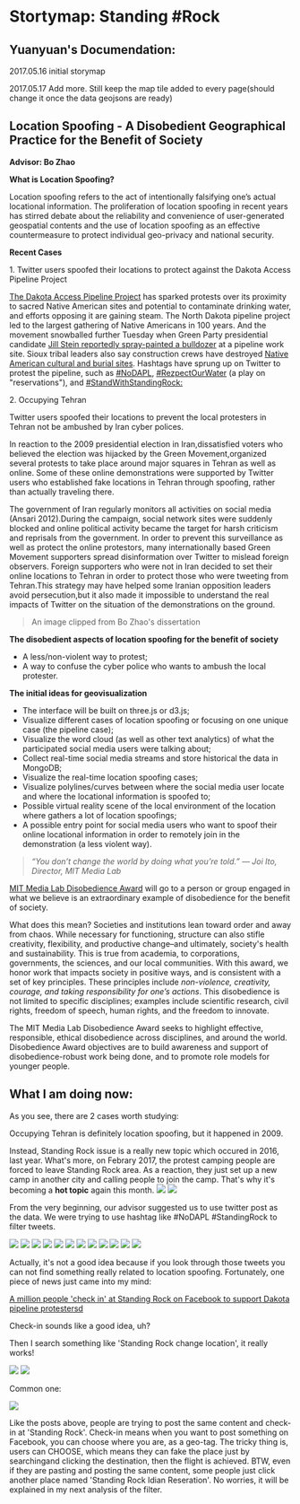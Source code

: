 # Stortymap: Standing #Rock

## Yuanyuan's Documendation:

2017.05.16 initial storymap

2017.05.17 Add more. Still keep the map tile added to every page(should change it once the data geojsons are ready)



## Location Spoofing - A Disobedient Geographical Practice for the Benefit of Society

**Advisor: Bo Zhao**

**What is Location Spoofing?**

Location spoofing refers to the act of intentionally falsifying one’s actual locational information. The proliferation
of location spoofing in recent years has stirred debate about the reliability and convenience of user-generated geospatial contents and the use of location spoofing as an effective countermeasure to protect individual geo-privacy and national security.

**Recent Cases**

1\. Twitter users spoofed their locations to protect against the Dakota Access Pipeline Project

[The Dakota Access Pipeline Project](https://www.usnews.com/news/us/articles/2016-09-03/oil-pipeline-protest-turns-violent-in-southern-north-dakota) has sparked protests over its proximity to sacred Native American sites and potential to contaminate drinking water, and efforts opposing it are gaining steam. The North Dakota pipeline project led to the largest gathering of Native Americans in 100 years. And the movement snowballed further Tuesday when Green Party presidential candidate [Jill Stein reportedly spray-painted a bulldozer](https://www.usnews.com/news/articles/2016-09-07/stein-gets-noticed-for-allegedly-vandalizing-a-worksite) at a pipeline work site. Sioux tribal leaders also say construction crews have destroyed [Native American cultural and burial sites](https://www.usnews.com/news/us/articles/2016-09-04/tribal-chairman-urges-avoiding-bismarck-after-pipeline-clash). Hashtags have sprung up on Twitter to protest the pipeline, such as [#NoDAPL](https://twitter.com/search?q=%23nodapl&src=tyah), [#RezpectOurWater](https://twitter.com/search?q=%23RezpectOurWater&src=tyah) (a play on "reservations"), and [#StandWithStandingRock:](https://twitter.com/search?q=%23standwithstandingrock&src=tyah)

2\. Occupying Tehran

Twitter users spoofed their locations to prevent the local protesters in Tehran not be ambushed by Iran cyber polices.

In reaction to the 2009 presidential election in Iran,dissatisfied voters who believed the election was hijacked by the Green Movement,organized several protests to take place around major squares in Tehran as well as online. Some of these online demonstrations were supported by Twitter users who established fake locations in Tehran through spoofing, rather than actually traveling there.

The government of Iran regularly monitors all activities on social media (Ansari 2012).During the campaign, social network sites were suddenly blocked and online political activity became the target for harsh criticism and reprisals from the government. In order to prevent this surveillance as well as protect the online protestors, many internationally based Green Movement supporters spread disinformation over Twitter to mislead foreign observers. Foreign supporters who were not in Iran decided to set their online locations to Tehran in order to protect those who were tweeting from Tehran.This strategy may have helped some Iranian opposition leaders avoid persecution,but it also made it impossible to understand the real impacts of Twitter on the situation of the demonstrations on the ground.

> An image clipped from Bo Zhao's dissertation

**The disobedient aspects of location spoofing for the benefit of society**

- A less/non-violent way to protest;
- A way to confuse the cyber police who wants to ambush the local protester.

**The initial ideas for geovisualization**

- The interface will be built on three.js or d3.js;
- Visualize different cases of location spoofing or focusing on one unique case (the pipeline case);
- Visualize the word cloud (as well as other text analytics) of what the participated social media users were talking about; 
- Collect real-time social media streams and store historical the data in MongoDB;
- Visualize the real-time location spoofing cases;
- Visualize polylines/curves between where the social media user locate and where the locational information is spoofed to;
- Possible virtual reality scene of the local environment of the location where gathers a lot of location spoofings;
- A possible entry point for social media users who want to spoof their online locational information in order to remotely join in the demonstration (a less violent way). 

> *“You don’t change the world by doing what you’re told.” — Joi Ito, Director, MIT Media Lab*

[MIT Media Lab Disobedience Award](https://www.media.mit.edu/disobedience/) will go to a person or group engaged in what we believe is an extraordinary example of disobedience for the benefit of society.

What does this mean? Societies and institutions lean toward order and away from chaos. While necessary for functioning, structure can also stifle creativity, flexibility, and productive change–and ultimately, society's health and sustainability. This is true from academia, to corporations, governments, the sciences, and our local communities.
With this award, we honor work that impacts society in positive ways, and is consistent with a set of key principles. These principles include *non-violence, creativity, courage, and taking responsibility for one’s actions*. This disobedience is not limited to specific disciplines; examples include scientific research, civil rights, freedom of speech, human rights, and the freedom to innovate.

The MIT Media Lab Disobedience Award seeks to highlight effective, responsible, ethical disobedience across disciplines, and around the world. Disobedience Award objectives are to build awareness and support of disobedience-robust work being done, and to promote role models for younger people.

## What I am doing now:

As you see, there are 2 cases worth studying:

Occupying Tehran is definitely location spoofing, but it happened in 2009.

Instead, Standing Rock issue is a really new topic which occured in 2016, last year. What's more, on Febrary 2017, the protest camping people are forced to leave Standing Rock area. As a reaction, they just set up a new camp in another city and calling people to join the camp. That's why it's becoming a **hot topic** again this month.
![](pipeline_img/camp5.png) 
![](pipeline_img/people5.png) 

From the very beginning, our advisor suggested us to use twitter post as the data. We were trying to use hashtag like #NoDAPL #StandingRock to filter tweets. 

![](pipeline_img/twitter1.png) ![](pipeline_img/twitter2.png) ![](pipeline_img/twitter3.png) ![](pipeline_img/twitter4.png) ![](pipeline_img/twitter5.png) ![](pipeline_img/twitter6.png) ![](pipeline_img/twitter7.png) ![](pipeline_img/twitter8.png) ![](pipeline_img/twitter9.png) ![](pipeline_img/twitter10.png) ![](pipeline_img/twitter11.png) ![](pipeline_img/twitter12.png)

Actually, it's not a good idea because if you look through those tweets you can not find something really related to location spoofing. Fortunately, one piece of news just came into my mind:
 
[A million people 'check in' at Standing Rock on Facebook to support Dakota pipeline protestersd](https://www.theguardian.com/us-news/2016/oct/31/north-dakota-access-pipeline-protest-mass-facebook-check-in/) 

Check-in sounds like a good idea, uh? 

Then I search something like 'Standing Rock change location', it really works!

![](pipeline_img/facebook1.png)
![](pipeline_img/facebook2.png)

Common one:

![](pipeline_img/facebook3.png)

Like the posts above, people are trying to post the same content and check-in at 'Standing Rock'. Check-in means when you want to post something on Facebook, you can choose where you are, as a geo-tag. The tricky thing is, users can CHOOSE, which means they can fake the place just by searchingand clicking the destination, then the flight is achieved. BTW, even if they are pasting and posting the same content, some people just click another place named 'Standing Rock Idian Reseration'. No worries, it will be explained in my next analysis of the filter.




